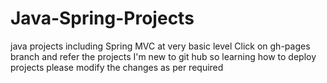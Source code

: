 # Java-Spring-Projects
java projects including Spring MVC at very basic level
Click on gh-pages branch and refer the projects
I'm new to git hub so learning how to deploy projects please modify the changes as per required
